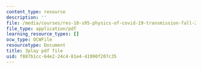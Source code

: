 ```yaml
---
content_type: resource
description: ''
file: /media/courses/res-10-s95-physics-of-covid-19-transmission-fall-2020/f887b1cc64e224c481e441990f207c35_yfxD7JKUxFQ.pdf
file_type: application/pdf
learning_resource_types: []
ocw_type: OCWFile
resourcetype: Document
title: 3play pdf file
uid: f887b1cc-64e2-24c4-81e4-41990f207c35
---
```

